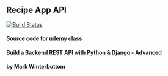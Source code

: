 ## Recipe App API
[![Build Status](https://travis-ci.com/xujiayi1256/recipe-app-api.svg?branch=main)](https://travis-ci.com/xujiayi1256/recipe-app-api)


#### Source code for udemy class
#### [Build a Backend REST API with Python & Django - Advanced](https://www.udemy.com/share/1021e62@Pm5gVGFgT1IJdkBDB3pOfT5HYH1L/)
#### by Mark Winterbottom